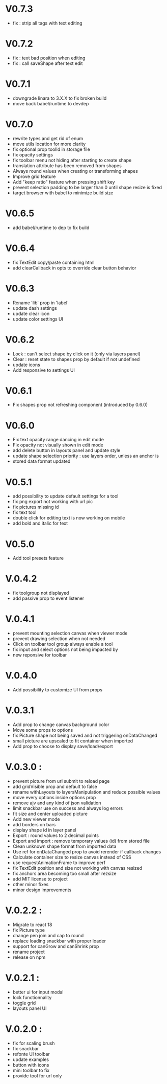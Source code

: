 # V0.7.3

- fix : strip all tags with text editing

# V0.7.2

- fix : text bad position when editing
- fix : call saveShape after text edit

# V0.7.1

- downgrade linara to 3.X.X to fix broken build
- move back babel/runtime to devdep

# V0.7.0

- rewrite types and get rid of enum
- move utils location for more clarity
- fix optional prop toolId in storage file
- fix opacity settings
- fix toolbar menu not hiding after starting to create shape
- translation attribute has been removed from shapes
- Always round values when creating or transforming shapes
- Improve grid feature
- Add "keep ratio" feature when pressing shift key
- prevent selection padding to be larger than 0 until shape resize is fixed
- target browser with babel to minimize build size

# V0.6.5

- add babel/runtime to dep to fix build

# V0.6.4

- fix TextEdit copy/paste containing html
- add clearCallback in opts to override clear button behavior

# V0.6.3

- Rename 'lib' prop in 'label'
- update dash settings
- update clear icon
- update color settings UI

# V0.6.2

- Lock : can't select shape by click on it (only via layers panel)
- Clear : reset state to shapes prop by default if not undefined
- update icons
- Add responsive to settings UI

# V0.6.1

- Fix shapes prop not refreshing component (introduced by 0.6.0)

# V0.6.0

- Fix text opacity range dancing in edit mode
- Fix opacity not visually shown in edit mode
- add delete button in layouts panel and update style
- update shape selection priority : use layers order, unless an anchor is
- stored data format updated

# V0.5.1

- add possibility to update default settings for a tool
- fix png export not working with url pic
- fix pictures missing id
- fix text tool
- double click for editing text is now working on mobile
- add bold and italic for text

# V0.5.0

- Add tool presets feature

# V.0.4.2

- fix toolgroup not displayed
- add passive prop to event listener

# V.0.4.1

- prevent mounting selection canvas when viewer mode
- prevent drawing selection when not needed
- Click on toolbar tool group always enable a tool
- fix input and select options not being impacted by
- new reponsive for toolbar

# V.0.4.0

- Add possibility to customize UI from props

# V.0.3.1

- Add prop to change canvas background color
- Move some props to options
- fix Picture shape not being saved and not triggering onDataChanged
- small picture are upscaled to fit container when imported
- Add prop to choose to display save/load/export

# V.0.3.0 :

- prevent picture from url submit to reload page
- add gridVisible prop and default to false
- rename withLayouts to layersManipulation and reduce possible values
- move every options inside options prop
- remove ajv and any kind of json validation
- limit snackbar use on success and always log errors
- fit size and center uploaded picture
- Add new viewer mode
- add borders on bars
- display shape id in layer panel
- Export : round values to 2 decimal points
- Export and import : remove temporary values (id) from stored file
- Clean unknown shape format from imported data
- Use ref for onDataChanged prop to avoid rerender if callback changes
- Calculate container size to resize canvas instead of CSS
- use requestAnimationFrame to improve perf
- fix TextEdit position and size not working with canvas resized
- fix anchors area becoming too small after rezsize
- add MIT license to project
- other minor fixes
- minor design improvements

# V.0.2.2 :

- Migrate to react 18
- fix Picture type
- change pen join and cap to round
- replace loading snackbar with proper loader
- support for canGrow and canShrink prop
- rename project
- release on npm

# V.0.2.1 :

- better ui for input modal
- lock functionnality
- toggle grid
- layouts panel UI

# V.0.2.0 :

- fix for scaling brush
- fix snackbar
- refonte UI toolbar
- update examples
- button with icons
- mini toolbar to fix
- provide tool for url only
